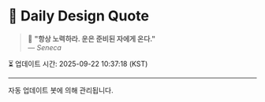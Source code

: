 
# 📘 Daily Design Quote

> 💬 **"항상 노력하라. 운은 준비된 자에게 온다."**  
> — *Seneca*

⏳ 업데이트 시간: 2025-09-22 10:37:18 (KST)

---

자동 업데이트 봇에 의해 관리됩니다.
